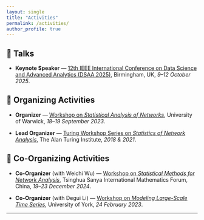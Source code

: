 ```yaml
---
layout: single
title: "Activities"
permalink: /activities/
author_profile: true
---
```


## 🎤 Talks
- **Keynote Speaker** — [12th IEEE International Conference on Data Science and Advanced Analytics (DSAA 2025)](https://dsaa.ieee.org/2025/), Birmingham, UK, *9–12 October 2025*.

## 📅 Organizing Activities
- **Organizer** — [Workshop on *Statistical Analysis of Networks*](https://warwick.ac.uk/fac/sci/statistics/staff/academic-research/leng/san/), University of Warwick, *18–19 September 2023*.

- **Lead Organizer** — [Turing Workshop Series on *Statistics of Network Analysis*](https://warwick.ac.uk/fac/sci/statistics/staff/academic-research/leng/sna), The Alan Turing Institute, *2018 & 2021*.

## 🤝 Co-Organizing Activities
- **Co-Organizer** (with Weichi Wu) — [Workshop on *Statistical Methods for Network Analysis*](http://www.tsimf.cn/meeting/detail?id=378), Tsinghua Sanya International Mathematics Forum, China, *19–23 December 2024*.

- **Co-Organizer** (with Degui Li) — [Workshop on *Modeling Large-Scale Time Series*](https://www.york.ac.uk/maths/research/statistics-probability/events/modelling-large-scale-time-series/), University of York, *24 February 2023*.

---